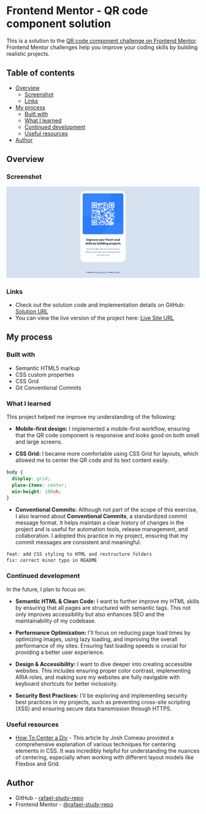 # Frontend Mentor - QR code component solution

This is a solution to the [QR code component challenge on Frontend Mentor](https://www.frontendmentor.io/challenges/qr-code-component-iux_sIO_H). Frontend Mentor challenges help you improve your coding skills by building realistic projects.

## Table of contents

- [Overview](#overview)
  - [Screenshot](#screenshot)
  - [Links](#links)
- [My process](#my-process)
  - [Built with](#built-with)
  - [What I learned](#what-i-learned)
  - [Continued development](#continued-development)
  - [Useful resources](#useful-resources)
- [Author](#author)

## Overview

### Screenshot

![](./qr-code-component-solution.png)

### Links

- Check out the solution code and implementation details on GitHub: [Solution URL](https://github.com/rafael-study-repo/qr-code-component)
- You can view the live version of the project here: [Live Site URL](https://rafael-study-repo.github.io/qr-code-component/)

## My process

### Built with

- Semantic HTML5 markup
- CSS custom properties
- CSS Grid
- Git Conventional Commits

### What I learned

This project helped me improve my understanding of the following:

- **Mobile-first design:** I implemented a mobile-first workflow, ensuring that the QR code component is responsive and looks good on both small and large screens.

- **CSS Grid:** I became more comfortable using CSS Grid for layouts, which allowed me to center the QR code and its text content easily.

```css
body {
  display: grid;
  place-items: center;
  min-height: 100vh;
}
```

- **Conventional Commits:** Although not part of the scope of this exercise, I also learned about **Conventional Commits**, a standardized commit message format. It helps maintain a clear history of changes in the project and is useful for automation tools, release management, and collaboration. I adopted this practice in my project, ensuring that my commit messages are consistent and meaningful.

```git
feat: add CSS styling to HTML and restructure folders
fix: correct minor typo in README
```

### Continued development

In the future, I plan to focus on:

- **Semantic HTML & Clean Code:** I want to further improve my HTML skills by ensuring that all pages are structured with semantic tags. This not only improves accessibility but also enhances SEO and the maintainability of my codebase.

- **Performance Optimization:** I'll focus on reducing page load times by optimizing images, using lazy loading, and improving the overall performance of my sites. Ensuring fast loading speeds is crucial for providing a better user experience.

- **Design & Accessibility:** I want to dive deeper into creating accessible websites. This includes ensuring proper color contrast, implementing ARIA roles, and making sure my websites are fully navigable with keyboard shortcuts for better inclusivity.

- **Security Best Practices:** I'll be exploring and implementing security best practices in my projects, such as preventing cross-site scripting (XSS) and ensuring secure data transmission through HTTPS.

### Useful resources

- [How To Center a Div](https://www.joshwcomeau.com/css/center-a-div/) - This article by Josh Comeau provided a comprehensive explanation of various techniques for centering elements in CSS. It was incredibly helpful for understanding the nuances of centering, especially when working with different layout models like Flexbox and Grid.

## Author

- GitHub - [rafael-study-repo](https://github.com/rafael-study-repo)
- Frontend Mentor - [@rafael-study-repo](https://www.frontendmentor.io/profile/rafael-study-repo)